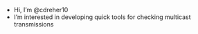 - Hi, I’m @cdreher10
- I’m interested in developing quick tools for checking multicast transmissions

<!---
cdreher10/cdreher10 is a ✨ special ✨ repository because its `README.md` (this file) appears on your GitHub profile.
You can click the Preview link to take a look at your changes.
--->
